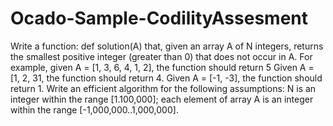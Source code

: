 # Ocado-Sample-CodilityAssesment
Write a function:
def solution(A)
that, given an array A of N integers, returns the smallest positive integer
(greater than 0) that does not occur in A.
For example, given A = [1, 3, 6, 4, 1, 2], the function should return 5
Given A = [1, 2, 31, the function should return 4.
Given A = [-1, -3], the function should return 1.
Write an efficient algorithm for the following assumptions:
N is an integer within the range [1.100,000];
each element of array A is an integer within the range
[-1,000,000..1,000,000].
